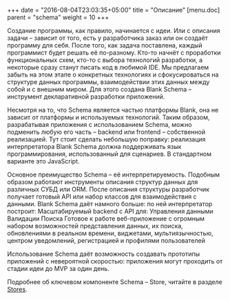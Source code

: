 +++
date = "2016-08-04T23:03:35+05:00"
title = "Описание"
[menu.doc]
    parent = "schema"
    weight = 10
+++

Создание программы, как правило, начинается с идеи. Или с описания задачи – зависит от того, есть у разработчика заказ или он
создаёт программу для себя. После того, как задача поставлена, каждый программист будет решать её по-разному. Кто-то начнёт с
 проработки функциональных схем, кто-то с выбора технологий разработки, а некоторые сразу станут писать код в любимой IDE.
 Мы предлагаем забыть на этом этапе о конкретных технологиях и сфокусироваться на структуре данных программы, взаимодействии
 этих данных между собой и с внешним миром. Для этого создана Blank Schema – инструмент декларативной разработки приложений.

Несмотря на то, что Schema является частью платформы Blank, она не зависит от платформы и используемых технологий. Таким образом,
разрабатывая приложения с использованием Schema, можно подменить любую его часть – backend или frontend – собственной реализацией.
Тут стоит сделать небольшую поправку: реализация интерпретатора Blank Schema должна поддерживать язык программирования,
использованный для сценариев. В стандартном варианте это JavaScript.

Основное преимущество Schema – её интерпретируемость. Подобным образом работают инструменты описания структур данных для различных
СУБД или ORM. После описания структуры разработчик получает готовый API или набор классов для взаимодействия с данными. Blank Schema
даёт намного больше: по ней интерпретатор построит:
	Масштабируемый backend c API для:
		Управления данными
		Валидации
		Поиска
	Готовое к работе веб-приложение с огромным набором возможностей представления данных, их поиска, обновлениями в реальном времени,
    виджетами, мультиязычностью, центром уведомлений, регистрацией и профилями пользователей

Использование Schema даёт возможность создавать прототипы приложений с невероятной скоростью: приложения могут проходить от стадии
идеи до MVP за один день.

Подробнее об ключевом компоненте Schema – Store, читайте в разделе [Stores](/doc/store/).
